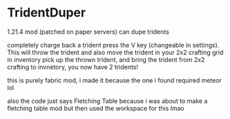 # TridentDuper
1.21.4 mod (patched on paper servers) can dupe tridents

completely charge back a trident
press the V key (changeable in settings). This will throw the trident and also move the trident in your 2x2 crafting grid in inventory
pick up the thrown trident, and bring the trident from 2x2 crafting to invnetory, you now have 2 tridents!

this is purely fabric mod, i made it because the one i found required meteor lol

also the code just says Fletching Table because i was about to make a fletching table mod but then used the workspace for this lmao
